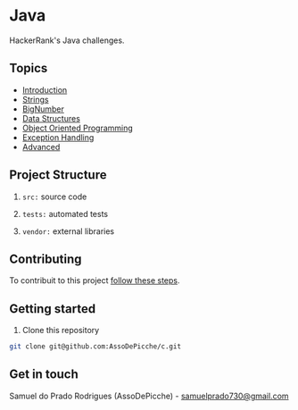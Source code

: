 # Java

HackerRank's Java challenges.

## Topics

- [Introduction](code/Introduction/)
- [Strings](code/Strings/)
- [BigNumber](code/BigNumber/)
- [Data Structures](code/Data%20Structures/)
- [Object Oriented Programming](code/Object%20Oriented%20Programming/)
- [Exception Handling](code/Exception%20Handling/)
- [Advanced](code/Advanced/)

## Project Structure

1. `src:` source code

2. `tests:` automated tests

3. `vendor:` external libraries

## Contributing

To contribuit to this project [follow these steps](./CONTRIBUTING).

## Getting started

1. Clone this repository

```bash
git clone git@github.com:AssoDePicche/c.git
```

## Get in touch

Samuel do Prado Rodrigues (AssoDePicche) - samuelprado730@gmail.com
